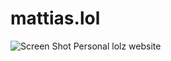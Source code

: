 # mattias.lol
![Screen Shot](https://media.giphy.com/media/xT9Igk0v1bNq6Bh1oA/giphy.gif)
Personal lolz website
